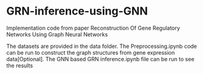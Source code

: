 # GRN-inference-using-GNN
Implementation code from paper Reconstruction Of Gene Regulatory Networks Using Graph Neural Networks

The datasets are provided in the data folder.
The Preprocessing.ipynb code can be run to construct the graph structures from gene expression data[Optional].
The GNN based GRN inference.ipynb file can be run to see the results

